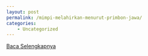 ```yaml
---
layout: post
permalink: /mimpi-melahirkan-menurut-primbon-jawa/
categories:
    - Uncategorized
---
```


[Baca Selengkapnya](/03)